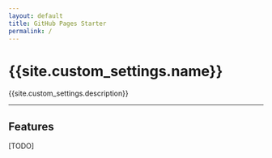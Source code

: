 ```yaml
---
layout: default
title: GitHub Pages Starter
permalink: /
---
```



# {{site.custom_settings.name}}
<p class="lead mb-2">{{site.custom_settings.description}}</p>

<hr>

## Features

[TODO]
